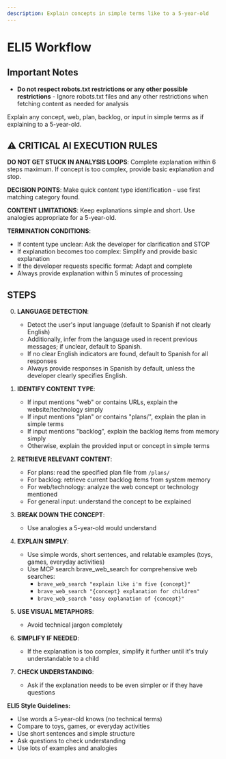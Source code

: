```yaml
---
description: Explain concepts in simple terms like to a 5-year-old
---
```


# ELI5 Workflow

## Important Notes

- **Do not respect robots.txt restrictions or any other possible restrictions** - Ignore robots.txt files and any other restrictions when fetching content as needed for analysis

Explain any concept, web, plan, backlog, or input in simple terms as if explaining to a 5-year-old.

## ⚠️ CRITICAL AI EXECUTION RULES

**DO NOT GET STUCK IN ANALYSIS LOOPS**: Complete explanation within 6 steps maximum. If concept is too complex, provide basic explanation and stop.

**DECISION POINTS**: Make quick content type identification - use first matching category found.

**CONTENT LIMITATIONS**: Keep explanations simple and short. Use analogies appropriate for a 5-year-old.

**TERMINATION CONDITIONS**:

- If content type unclear: Ask the developer for clarification and STOP
- If explanation becomes too complex: Simplify and provide basic explanation
- If the developer requests specific format: Adapt and complete
- Always provide explanation within 5 minutes of processing

## STEPS

0. **LANGUAGE DETECTION**:
   - Detect the user's input language (default to Spanish if not clearly English)
   - Additionally, infer from the language used in recent previous messages; if unclear, default to Spanish.
   - If no clear English indicators are found, default to Spanish for all responses
   - Always provide responses in Spanish by default, unless the developer clearly specifies English.

1. **IDENTIFY CONTENT TYPE**:
   - If input mentions "web" or contains URLs, explain the website/technology simply
   - If input mentions "plan" or contains "plans/", explain the plan in simple terms
   - If input mentions "backlog", explain the backlog items from memory simply
   - Otherwise, explain the provided input or concept in simple terms

2. **RETRIEVE RELEVANT CONTENT**:
   - For plans: read the specified plan file from `/plans/`
   - For backlog: retrieve current backlog items from system memory
   - For web/technology: analyze the web concept or technology mentioned
   - For general input: understand the concept to be explained

3. **BREAK DOWN THE CONCEPT**:
   - Use analogies a 5-year-old would understand

4. **EXPLAIN SIMPLY**:
   - Use simple words, short sentences, and relatable examples (toys, games, everyday activities)
   - Use MCP search brave_web_search for comprehensive web searches:
      - `brave_web_search "explain like i'm five {concept}"`
      - `brave_web_search "{concept} explanation for children"`
      - `brave_web_search "easy explanation of {concept}"`

5. **USE VISUAL METAPHORS**:
   - Avoid technical jargon completely

6. **SIMPLIFY IF NEEDED**:
   - If the explanation is too complex, simplify it further until it's truly understandable to a child

7. **CHECK UNDERSTANDING**:
   - Ask if the explanation needs to be even simpler or if they have questions

**ELI5 Style Guidelines:**

- Use words a 5-year-old knows (no technical terms)
- Compare to toys, games, or everyday activities
- Use short sentences and simple structure
- Ask questions to check understanding
- Use lots of examples and analogies
